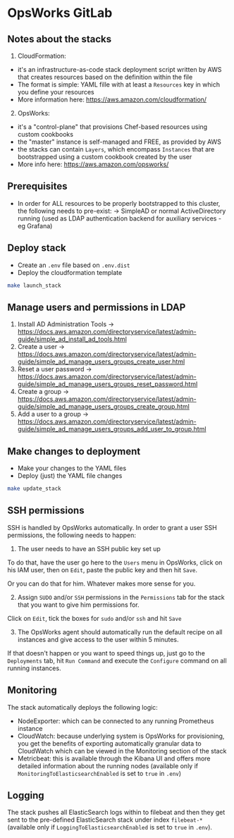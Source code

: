 # OpsWorks GitLab

## Notes about the stacks
1) CloudFormation:
- it's an infrastructure-as-code stack deployment script written by AWS that creates resources based on the definition within the file
- The format is simple: YAML fille with at least a `Resources` key in which you define your resources
- More information here: https://aws.amazon.com/cloudformation/

2) OpsWorks:
- it's a "control-plane" that provisions Chef-based resources using custom cookbooks
- the "master" instance is self-managed and FREE, as provided by AWS
- the stacks can contain `Layers`, which encompass `Instances` that are bootstrapped using a custom cookbook created by the user
- More info here: https://aws.amazon.com/opsworks/

## Prerequisites
* In order for ALL resources to be properly bootstrapped to this cluster, the following needs to pre-exist:
-> SimpleAD or normal ActiveDirectory running (used as LDAP authentication backend for auxiliary services - eg Grafana)

## Deploy stack
* Create an `.env` file based on `.env.dist`
* Deploy the cloudformation template
```bash
make launch_stack
```

## Manage users and permissions in LDAP

1) Install AD  Administration Tools -> https://docs.aws.amazon.com/directoryservice/latest/admin-guide/simple_ad_install_ad_tools.html
2) Create a user -> https://docs.aws.amazon.com/directoryservice/latest/admin-guide/simple_ad_manage_users_groups_create_user.html
3) Reset a user password -> https://docs.aws.amazon.com/directoryservice/latest/admin-guide/simple_ad_manage_users_groups_reset_password.html
4) Create a group -> https://docs.aws.amazon.com/directoryservice/latest/admin-guide/simple_ad_manage_users_groups_create_group.html
5) Add a user to a group -> https://docs.aws.amazon.com/directoryservice/latest/admin-guide/simple_ad_manage_users_groups_add_user_to_group.html

## Make changes to deployment
* Make your changes to the YAML files
* Deploy (just) the YAML file changes
```bash
make update_stack
```

## SSH permissions

SSH is handled by OpsWorks automatically. In order to grant a user SSH permissions, the following needs to happen:
1) The user needs to have an SSH public key set up

To do that, have the user go here to the `Users` menu in OpsWorks, click on his IAM user, then on `Edit`, paste the public key and then hit `Save`.

Or you can do that for him. Whatever makes more sense for you.

2) Assign `SUDO` and/or `SSH` permissions in the `Permissions` tab for the stack that you want to give him permissions for.

Click on `Edit`, tick the boxes for `sudo` and/or `ssh` and hit `Save`

3) The OpsWorks agent should automatically run the default recipe on all instances and give access to the user within 5 minutes.

If that doesn't happen or you want to speed things up, just go to the `Deployments` tab, hit `Run Command` and execute the `Configure` command on all running instances.

## Monitoring
The stack automatically deploys the following logic:
- NodeExporter: which can be connected to any running Prometheus instance
- CloudWatch: because underlying system is OpsWorks for provisioning, you get the benefits of exporting automatically granular data to CloudWatch which can be viewed in the Monitoring section of the stack
- Metricbeat: this is available through the Kibana UI and offers more detailed information about the running nodes (available only if `MonitoringToElasticsearchEnabled` is set to `true` in `.env`)

## Logging
The stack pushes all ElasticSearch logs within to filebeat and then they get sent to the pre-defined ElasticSearch stack under index `filebeat-*`  (available only if `LoggingToElasticsearchEnabled` is set to `true` in `.env`).